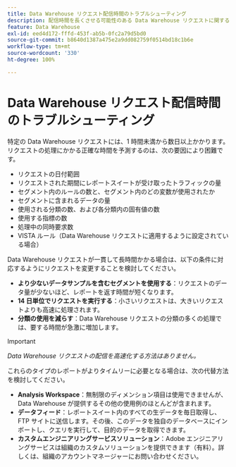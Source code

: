 ```yaml
---
title: Data Warehouse リクエスト配信時間のトラブルシューティング
description: 配信時間を長くさせる可能性のある Data Warehouse リクエストに関する潜在的な問題を特定します。
feature: Data Warehouse
exl-id: eed4d172-fffd-453f-ab5b-0fc2a79d5bd0
source-git-commit: b8640d1387a475e2a9dd082759f0514bd18c1b6e
workflow-type: tm+mt
source-wordcount: '330'
ht-degree: 100%

---
```


# Data Warehouse リクエスト配信時間のトラブルシューティング

特定の Data Warehouse リクエストには、1 時間未満から数日以上かかります。リクエストの処理にかかる正確な時間を予測するのは、次の要因により困難です。

* リクエストの日付範囲
* リクエストされた期間にレポートスイートが受け取ったトラフィックの量
* セグメント内のルールの数と、セグメント内のどの変数が使用されたか
* セグメントに含まれるデータの量
* 使用される分類の数、および各分類内の固有値の数
* 使用する指標の数
* 処理中の同時要求数
* VISTA ルール（Data Warehouse リクエストに適用するように設定されている場合）

Data Warehouse リクエストが一貫して長時間かかる場合は、以下の条件に対応するようにリクエストを変更することを検討してください。

* **より少ないデータサンプルを含むセグメントを使用する**：リクエストのデータ量が少ないほど、レポートを返す時間が短くなります。
* **14 日単位でリクエストを実行する**：小さいリクエストは、大きいリクエストよりも高速に処理されます。
* **分類の使用を減らす**：Data Warehouse リクエストの分類の多くの処理では、要する時間が急激に増加します。

>[!IMPORTANT]
>
> *Data Warehouse リクエストの配信を高速化する方法はありません。*

これらのタイプのレポートがよりタイムリーに必要となる場合は、次の代替方法を検討してください。

* **Analysis Workspace**：無制限のディメンション項目は使用できませんが、Data Warehouse が提供するその他の使用例のほとんどが含まれます。
* **データフィード**：レポートスイート内のすべての生データを毎日取得し、FTP サイトに送信します。その後、このデータを独自のデータベースにインポートし、クエリを実行して、目的のデータを取得できます。
* **カスタムエンジニアリングサービスソリューション**：Adobe エンジニアリングサービスは組織のカスタムソリューションを提供できます（有料）。詳しくは、組織のアカウントマネージャーにお問い合わせください。
